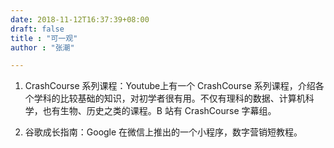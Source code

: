 ```yaml
---
date: 2018-11-12T16:37:39+08:00
draft: false
title : "可一观"
author : "张潮"

---
```


1. CrashCourse 系列课程：Youtube上有一个 CrashCourse 系列课程，介绍各个学科的比较基础的知识，对初学者很有用。不仅有理科的数据、计算机科学，也有生物、历史之类的课程。B 站有 CrashCourse 字幕组。

2. 谷歌成长指南：Google 在微信上推出的一个小程序，数字营销短教程。



